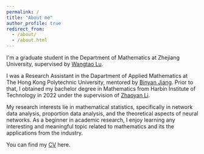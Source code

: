 ```yaml
---
permalink: /
title: "About me"
author_profile: true
redirect_from: 
  - /about/
  - /about.html
---
```


I'm a graduate student in the Department of Mathematics at Zhejiang University, supervised by [Wangtao Lu](https://person.zju.edu.cn/en/lwt). 

I was a Research Assistant in the Dapartment of Applied Mathematics at The Hong Kong Polytechnic University, mentored by [Binyan Jiang](https://www.polyu.edu.hk/ama/people/academic-staff/dr-jiang-binyan/). Prior to that, I obtained my bachelor degree in Mathematics from Harbin Institute of Technology in 2022 under the supervision of [Zhaoyan Li](https://homepage.hit.edu.cn/lizhaoyan).

My research interests lie in mathematical statistics, specifically in network data analysis, proportion data analysis, and the theoretical aspects of neural networks. As a beginner in academic research, I enjoy learning any interesting and meaningful topic related to mathematics and its the applications from the industry. 

You can find my [CV](../files/cv.pdf) here.
